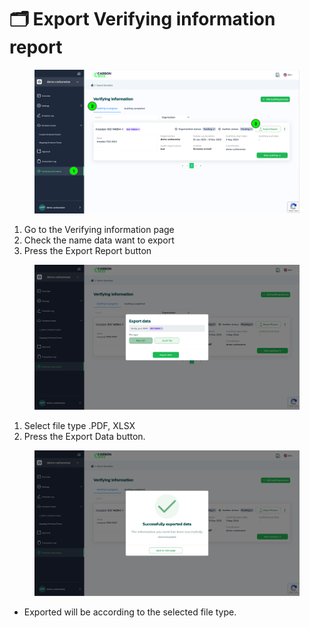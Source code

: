 # 🗂️ Export  Verifying information report

<figure><img src="../.gitbook/assets/image (2) (1).png" alt=""><figcaption></figcaption></figure>

1. Go to the Verifying information page&#x20;
2. Check the name data want to export
3. Press the Export Report button



<figure><img src="../.gitbook/assets/image (1) (1) (1) (1).png" alt=""><figcaption></figcaption></figure>

1. Select file type .PDF, XLSX
2. ﻿﻿﻿Press the Export Data button.



<figure><img src="../.gitbook/assets/image (97).png" alt=""><figcaption></figcaption></figure>

* Exported will be according to the selected file type.
